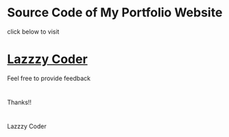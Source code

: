 # Source Code of My Portfolio Website

click below to visit
# [Lazzzy Coder](https://www.000webhostapp.com)

Feel free to provide feedback 
#
Thanks!!
#
Lazzzy Coder
